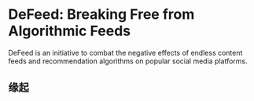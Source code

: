 # DeFeed: Breaking Free from Algorithmic Feeds
DeFeed is an initiative to combat the negative effects of endless content feeds and recommendation algorithms on popular social media platforms.

## 缘起
